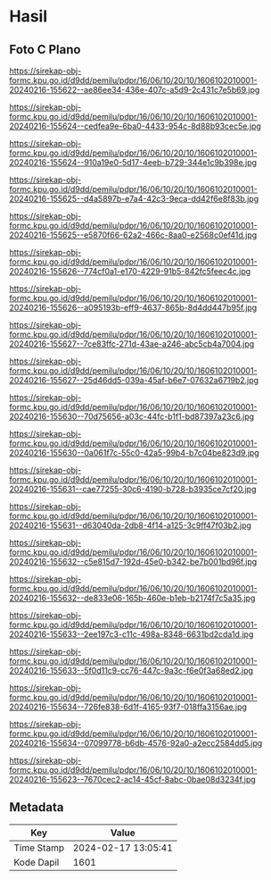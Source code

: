 # Hasil

## Foto C Plano

https://sirekap-obj-formc.kpu.go.id/d9dd/pemilu/pdpr/16/06/10/20/10/1606102010001-20240216-155622--ae86ee34-436e-407c-a5d9-2c431c7e5b69.jpg

https://sirekap-obj-formc.kpu.go.id/d9dd/pemilu/pdpr/16/06/10/20/10/1606102010001-20240216-155624--cedfea9e-6ba0-4433-954c-8d88b93cec5e.jpg

https://sirekap-obj-formc.kpu.go.id/d9dd/pemilu/pdpr/16/06/10/20/10/1606102010001-20240216-155624--910a19e0-5d17-4eeb-b729-344e1c9b398e.jpg

https://sirekap-obj-formc.kpu.go.id/d9dd/pemilu/pdpr/16/06/10/20/10/1606102010001-20240216-155625--d4a5897b-e7a4-42c3-9eca-dd42f6e8f83b.jpg

https://sirekap-obj-formc.kpu.go.id/d9dd/pemilu/pdpr/16/06/10/20/10/1606102010001-20240216-155625--e5870f66-62a2-466c-8aa0-e2568c0ef41d.jpg

https://sirekap-obj-formc.kpu.go.id/d9dd/pemilu/pdpr/16/06/10/20/10/1606102010001-20240216-155626--774cf0a1-e170-4229-91b5-842fc5feec4c.jpg

https://sirekap-obj-formc.kpu.go.id/d9dd/pemilu/pdpr/16/06/10/20/10/1606102010001-20240216-155626--a095193b-eff9-4637-865b-8d4dd447b95f.jpg

https://sirekap-obj-formc.kpu.go.id/d9dd/pemilu/pdpr/16/06/10/20/10/1606102010001-20240216-155627--7ce83ffc-271d-43ae-a246-abc5cb4a7004.jpg

https://sirekap-obj-formc.kpu.go.id/d9dd/pemilu/pdpr/16/06/10/20/10/1606102010001-20240216-155627--25d46dd5-039a-45af-b6e7-07632a6719b2.jpg

https://sirekap-obj-formc.kpu.go.id/d9dd/pemilu/pdpr/16/06/10/20/10/1606102010001-20240216-155630--70d75656-a03c-44fc-b1f1-bd87397a23c6.jpg

https://sirekap-obj-formc.kpu.go.id/d9dd/pemilu/pdpr/16/06/10/20/10/1606102010001-20240216-155630--0a061f7c-55c0-42a5-99b4-b7c04be823d9.jpg

https://sirekap-obj-formc.kpu.go.id/d9dd/pemilu/pdpr/16/06/10/20/10/1606102010001-20240216-155631--cae77255-30c6-4190-b728-b3935ce7cf20.jpg

https://sirekap-obj-formc.kpu.go.id/d9dd/pemilu/pdpr/16/06/10/20/10/1606102010001-20240216-155631--d63040da-2db8-4f14-a125-3c9ff47f03b2.jpg

https://sirekap-obj-formc.kpu.go.id/d9dd/pemilu/pdpr/16/06/10/20/10/1606102010001-20240216-155632--c5e815d7-192d-45e0-b342-be7b001bd96f.jpg

https://sirekap-obj-formc.kpu.go.id/d9dd/pemilu/pdpr/16/06/10/20/10/1606102010001-20240216-155632--de833e06-165b-460e-b1eb-b2174f7c5a35.jpg

https://sirekap-obj-formc.kpu.go.id/d9dd/pemilu/pdpr/16/06/10/20/10/1606102010001-20240216-155633--2ee197c3-c11c-498a-8348-6631bd2cda1d.jpg

https://sirekap-obj-formc.kpu.go.id/d9dd/pemilu/pdpr/16/06/10/20/10/1606102010001-20240216-155633--5f0d11c9-cc76-447c-9a3c-f6e0f3a68ed2.jpg

https://sirekap-obj-formc.kpu.go.id/d9dd/pemilu/pdpr/16/06/10/20/10/1606102010001-20240216-155634--726fe838-6d1f-4165-93f7-018ffa3156ae.jpg

https://sirekap-obj-formc.kpu.go.id/d9dd/pemilu/pdpr/16/06/10/20/10/1606102010001-20240216-155634--07099778-b6db-4576-92a0-a2ecc2584dd5.jpg

https://sirekap-obj-formc.kpu.go.id/d9dd/pemilu/pdpr/16/06/10/20/10/1606102010001-20240216-155623--7670cec2-ac14-45cf-8abc-0bae08d3234f.jpg


## Metadata

| Key        | Value               |
| ---------- | ------------------- |
| Time Stamp | 2024-02-17 13:05:41 |
| Kode Dapil | 1601                |




